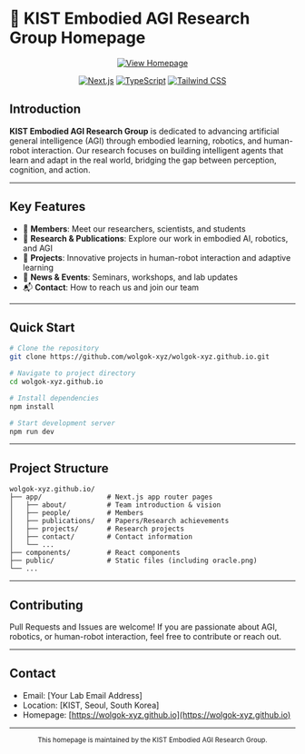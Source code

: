 # 🤖 KIST Embodied AGI Research Group Homepage

<div align="center">

[![View Homepage](https://img.shields.io/badge/View_Homepage-00C7B7?style=for-the-badge&logo=vercel&logoColor=white)](https://wolgok-xyz.github.io)

[![Next.js](https://img.shields.io/badge/Next.js_15-000000?style=for-the-badge&logo=next.js&logoColor=white)](https://nextjs.org/)
[![TypeScript](https://img.shields.io/badge/TypeScript-3178C6?style=for-the-badge&logo=typescript&logoColor=white)](https://www.typescriptlang.org/)
[![Tailwind CSS](https://img.shields.io/badge/Tailwind_CSS-06B6D4?style=for-the-badge&logo=tailwindcss&logoColor=white)](https://tailwindcss.com/)

</div>

## Introduction

**KIST Embodied AGI Research Group** is dedicated to advancing artificial general intelligence (AGI) through embodied learning, robotics, and human-robot interaction. Our research focuses on building intelligent agents that learn and adapt in the real world, bridging the gap between perception, cognition, and action.

---

## Key Features

- 🤖 **Members**: Meet our researchers, scientists, and students
- 🧠 **Research & Publications**: Explore our work in embodied AI, robotics, and AGI
- 🦾 **Projects**: Innovative projects in human-robot interaction and adaptive learning
- 📰 **News & Events**: Seminars, workshops, and lab updates
- 📬 **Contact**: How to reach us and join our team

---

## Quick Start

```bash
# Clone the repository
git clone https://github.com/wolgok-xyz/wolgok-xyz.github.io.git

# Navigate to project directory
cd wolgok-xyz.github.io

# Install dependencies
npm install

# Start development server
npm run dev
```

---

## Project Structure

```
wolgok-xyz.github.io/
├── app/                # Next.js app router pages
│   ├── about/          # Team introduction & vision
│   ├── people/         # Members
│   ├── publications/   # Papers/Research achievements
│   ├── projects/       # Research projects
│   ├── contact/        # Contact information
│   └── ...             
├── components/         # React components
├── public/             # Static files (including oracle.png)
└── ...
```

---

## Contributing

Pull Requests and Issues are welcome! If you are passionate about AGI, robotics, or human-robot interaction, feel free to contribute or reach out.

---

## Contact

- Email: [Your Lab Email Address]
- Location: [KIST, Seoul, South Korea]
- Homepage: [https://wolgok-xyz.github.io](https://wolgok-xyz.github.io)

---

<div align="center">
  <sub>This homepage is maintained by the KIST Embodied AGI Research Group.</sub>
</div>
